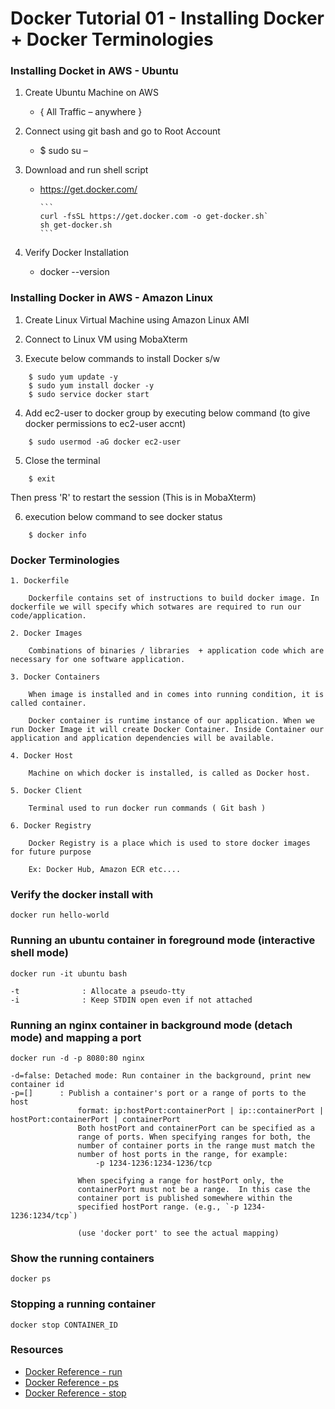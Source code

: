 # Docker Tutorial 01 - Installing Docker + Docker Terminologies 





### Installing Docket in AWS - Ubuntu 
1.	Create Ubuntu Machine on AWS
	  * { All Traffic – anywhere }
		   
2. 	Connect using git bash and go to Root Account

      * $ sudo  su –
			
3.	Download and run shell script

      * https://get.docker.com/
		   
            ```
			curl -fsSL https://get.docker.com -o get-docker.sh`
            sh get-docker.sh
            ```
			
4.	Verify Docker Installation 

      * docker --version
      
### Installing Docker in AWS - Amazon Linux


1. Create Linux Virtual Machine using Amazon Linux AMI

2. Connect to Linux VM using MobaXterm

3. Execute below commands to install Docker s/w

```
	$ sudo yum update -y
	$ sudo yum install docker -y
	$ sudo service docker start
```

4. Add ec2-user to docker group by executing below command (to give docker permissions to ec2-user accnt)

```
	$ sudo usermod -aG docker ec2-user
```

5. Close the terminal

```
 	$ exit
```

Then press 'R' to restart the session (This is in MobaXterm)

6. execution below command to see docker status

```
	$ docker info
```      
		  
		  
### Docker Terminologies 
    1. Dockerfile
    
      	Dockerfile contains set of instructions to build docker image. In dockerfile we will specify which sotwares are required to run our code/application.
   
    2. Docker Images   
	
		Combinations of binaries / libraries  + application code which are necessary for one software application.
		
    3. Docker Containers  
	
		When image is installed and in comes into running condition, it is called container. 
		
		Docker container is runtime instance of our application. When we run Docker Image it will create Docker Container. Inside Container our application and application dependencies will be available.
		
    4. Docker Host
	
		Machine on which docker is installed, is called as Docker host.
		
    5. Docker Client
	
		Terminal used to run docker run commands ( Git bash )
    
    6. Docker Registry
    
    	Docker Registry is a place which is used to store docker images for future purpose 

		Ex: Docker Hub, Amazon ECR etc....
		
### Verify the docker install with

`docker run hello-world`		


### Running an ubuntu container in foreground mode (interactive shell mode)

`docker run -it ubuntu bash`

```
-t              : Allocate a pseudo-tty
-i              : Keep STDIN open even if not attached
```

### Running an nginx container in background mode (detach mode) and mapping a port

`docker run -d -p 8080:80 nginx`

```
-d=false: Detached mode: Run container in the background, print new container id
-p=[]      : Publish a container's port or a range of ports to the host
               format: ip:hostPort:containerPort | ip::containerPort | hostPort:containerPort | containerPort
               Both hostPort and containerPort can be specified as a
               range of ports. When specifying ranges for both, the
               number of container ports in the range must match the
               number of host ports in the range, for example:
                   -p 1234-1236:1234-1236/tcp

               When specifying a range for hostPort only, the
               containerPort must not be a range.  In this case the
               container port is published somewhere within the
               specified hostPort range. (e.g., `-p 1234-1236:1234/tcp`)

               (use 'docker port' to see the actual mapping)
```

### Show the running containers

`docker ps`

### Stopping a running container

`docker stop CONTAINER_ID`

### Resources

* [Docker Reference - run](https://docs.docker.com/engine/reference/run/)
* [Docker Reference - ps](https://docs.docker.com/engine/reference/commandline/ps/)
* [Docker Reference - stop](https://docs.docker.com/engine/reference/commandline/stop/)
